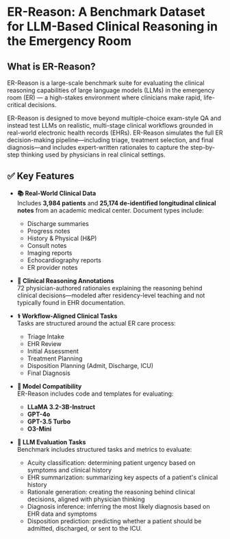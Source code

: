 # ER-Reason: A Benchmark Dataset for LLM-Based Clinical Reasoning in the Emergency Room

## What is ER-Reason?

ER-Reason is a large-scale benchmark suite for evaluating the clinical reasoning capabilities of large language models (LLMs) in the emergency room (ER) — a high-stakes environment where clinicians make rapid, life-critical decisions.

ER-Reason is designed to move beyond multiple-choice exam-style QA and instead test LLMs on realistic, multi-stage clinical workflows grounded in real-world electronic health records (EHRs). ER-Reason simulates the full ER decision-making pipeline—including triage, treatment selection, and final diagnosis—and includes expert-written rationales to capture the step-by-step thinking used by physicians in real clinical settings.


## ✅ Key Features

- **📚 Real-World Clinical Data**  
  Includes **3,984 patients** and **25,174 de-identified longitudinal clinical notes** from an academic medical center. Document types include:
  - Discharge summaries
  - Progress notes
  - History & Physical (H&P)
  - Consult notes
  - Imaging reports
  - Echocardiography reports
  - ER provider notes

- **🧠 Clinical Reasoning Annotations**  
  72 physician-authored rationales explaining the reasoning behind clinical decisions—modeled after residency-level teaching and not typically found in EHR documentation.

- **⚕️ Workflow-Aligned Clinical Tasks**  
  Tasks are structured around the actual ER care process:
  - Triage Intake
  - EHR Review
  - Initial Assessment
  - Treatment Planning
  - Disposition Planning (Admit, Discharge, ICU)
  - Final Diagnosis

- **🤖 Model Compatibility**  
  ER-Reason includes code and templates for evaluating:
  - **LLaMA 3.2-3B-Instruct**
  - **GPT-4o**
  - **GPT-3.5 Turbo**
  - **O3-Mini**

- **🧪 LLM Evaluation Tasks**  
  Benchmark includes structured tasks and metrics to evaluate:
  - Acuity classification: determining patient urgency based on symptoms and clinical history
  - EHR summarization: summarizing key aspects of a patient's clinical history
  - Rationale generation: creating the reasoning behind clinical decisions, aligned with physician thinking
  - Diagnosis inference: inferring the most likely diagnosis based on EHR data and symptoms
  - Disposition prediction: predicting whether a patient should be admitted, discharged, or sent to the ICU.
